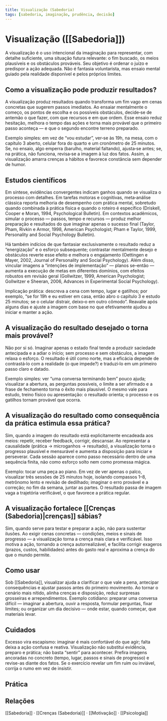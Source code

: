 ```yaml
---
title: Visualização (Sabedoria)
tags: [sabedoria, imaginação, prudência, decisão]
---
```


# Visualização ([[Sabedoria]])

A visualização é o uso intencional da imaginação para representar, com detalhe suficiente, uma situação futura relevante: o fim buscado, os meios plausíveis e os obstáculos prováveis. Seu objetivo é ordenar o juízo e predispor a ação adequada. Não é fantasia voluntarista, mas ensaio mental guiado pela realidade disponível e pelos próprios limites.

## Como a visualização pode produzir resultados?

A visualização produz resultados quando transforma um fim vago em cenas concretas que sugerem passos imediatos. Ao ensaiar mentalmente o começo, os pontos de escolha e os possíveis obstáculos, decide‑se de antemão o que fazer, com que recursos e em que ordem. Esse ensaio reduz hesitação, melhora o tempo das ações e torna mais provável que o primeiro passo aconteça — e que o segundo encontre terreno preparado.

Exemplo simples: em vez de “vou estudar”, ver‑se às 19h, na mesa, com o capítulo 3 aberto, celular fora do quarto e um cronômetro de 25 minutos. Se, no ensaio, algo emperra (barulho, material faltando), ajusta‑se antes; se, na prática, não funciona, revisa‑se a imagem à luz dos fatos. Assim, a visualização amarra crenças a hábitos e favorece constância sem depender de humor.

## Estudos científicos

Em síntese, evidências convergentes indicam ganhos quando se visualiza o processo com detalhes. Em tarefas motoras e cognitivas, meta‑análise clássica reporta melhoria de desempenho com prática mental, sobretudo quando combinada à prática física e quando o roteiro é específico (Driskell, Cooper e Moran, 1994, Psychological Bulletin). Em contextos acadêmicos, simular o processo — passos, tempo e recursos — produz melhor preparação e resultados do que imaginar apenas o sucesso final (Taylor, Pham, Rivkin e Armor, 1998, American Psychologist; Pham e Taylor, 1999, Personality and Social Psychology Bulletin).

Há também indícios de que fantasiar exclusivamente o resultado reduz a “energização” e o esforço subsequente; contrastar mentalmente desejo e obstáculos reverte esse efeito e melhora o engajamento (Oettingen e Mayer, 2002, Journal of Personality and Social Psychology). Além disso, vincular imagens a “intenções de implementação” — planos se–então — aumenta a execução de metas em diferentes domínios, com efeitos robustos em revisão geral (Gollwitzer, 1999, American Psychologist; Gollwitzer e Sheeran, 2006, Advances in Experimental Social Psychology).

Implicação prática: descreva a cena com tempo, lugar e gatilhos; por exemplo, “se for 19h e eu estiver em casa, então abro o capítulo 3 e estudo 25 minutos; se o celular distrair, deixo‑o em outro cômodo”. Reavalie após alguns dias e ajuste a imagem com base no que efetivamente ajudou a iniciar e manter a ação.

## A visualização do resultado desejado o torna mais provável?

Não por si só. Imaginar apenas o estado final tende a produzir saciedade antecipada e a adiar o início; sem processo e sem obstáculos, a imagem relaxa o esforço. O resultado é útil como norte, mas a eficácia depende de contrastá‑lo com a realidade (o que impede?) e traduzi‑lo em um primeiro passo claro e datado.

Exemplo simples: ver “uma conversa terminando bem” pouco ajuda; visualizar a abertura, as perguntas possíveis, o limite a ser afirmado e a frase de fechamento torna o êxito mais plausível. O mesmo vale para estudo, treino físico ou apresentação: o resultado orienta; o processo e os gatilhos tornam provável que ocorra.

## A visualização do resultado como consequência da prática estimula essa prática?

Sim, quando a imagem do resultado está explicitamente encadeada aos meios: repetir, receber feedback, corrigir, descansar. Ao representar a causalidade (prática → microganhos → resultado), a visualização torna o progresso plausível e mensurável e aumenta a disposição para iniciar e perseverar. Cada sessão aparece como passo necessário dentro de uma sequência finita, não como esforço solto nem como promessa mágica.

Exemplo: tocar uma peça ao piano. Em vez de ver apenas o palco, visualizar três sessões de 25 minutos hoje, isolando compassos 1–8, metrônomo lento e revisão de dedilhado; imaginar o erro provável e a correção; no fim da semana, juntar as partes. O resultado passa de imagem vaga a trajetória verificável, o que favorece a prática regular.

## A visualização fortalece [[Crenças (Sabedoria)|crenças]] sábias?

Sim, quando serve para testar e preparar a ação, não para sustentar ilusões. Ao exigir cenas concretas — condições, meios e sinais de progresso — a visualização torna a crença mais clara e verificável. Isso motiva a ação, tornando a crença autorrealizável, e facilita corrigir exageros (prazos, custos, habilidades) antes do gasto real e aproxima a crença do que o mundo permite.

## Como usar
Sob [[Sabedoria]], visualizar ajuda a clarificar o que vale a pena, antecipar consequências e ajustar passos antes do primeiro movimento. Ao tornar o cenário mais nítido, alinha crenças e disposição, reduz surpresas grosseiras e arrependimentos. Exemplo cotidiano: preparar uma conversa difícil — imaginar a abertura, ouvir a resposta, formular perguntas, fixar limites; ou organizar um dia decisivo — onde estar, quando começar, que materiais levar.

## Cuidados
Excesso vira escapismo: imaginar é mais confortável do que agir; falta deixa a ação confusa e reativa. Visualização não substitui evidência, preparo e prática; não basta “sentir” para acontecer. Prefira imagens ancoradas no concreto (tempo, lugar, passos e sinais de progresso) e revise-as diante dos fatos. Se o exercício revelar um fim ruim ou inviável, corrija o rumo em vez de insistir.

## Prática


## Relações
[[Sabedoria]] · [[Crenças (Sabedoria)]] · [[Motivação]] · [[Psicologia]]
